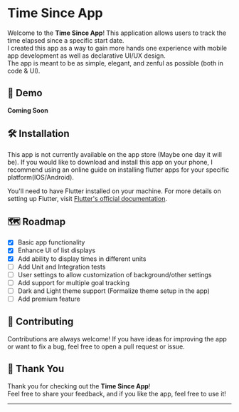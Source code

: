 # Time Since  App

Welcome to the **Time Since App**! This application allows users to track the time elapsed since a specific start date.  
I created this app as a way to gain more hands one experience with mobile app development as well as declarative UI/UX design.  
The app is meant to be as simple, elegant, and zenful as possible (both in code & UI).

## 📱 Demo

**Coming Soon**
<!-- Include screenshots, gifs, or a link to a video demo here -->

## 🛠️ Installation

This app is not currently available on the app store (Maybe one day it will be). If you would like to download and install this app on your phone, I recommend using an online guide on installing flutter apps for your specific platform(IOS/Android).

You'll need to have Flutter installed on your machine. For more details on setting up Flutter, visit [Flutter's official documentation](https://flutter.dev/docs/get-started/install).

## 🗺️ Roadmap

- [x] Basic app functionality
- [X] Enhance UI of list displays
- [X] Add ability to display times in different units
- [ ] Add Unit and Integration tests
- [ ] User settings to allow customization of background/other settings
- [ ] Add support for multiple goal tracking
- [ ] Dark and Light theme support (Formalize theme setup in the app)
- [ ] Add premium feature

## 🤝 Contributing

Contributions are always welcome! If you have ideas for improving the app or want to fix a bug, feel free to open a pull request or issue.


## 🙏 Thank You

Thank you for checking out the **Time Since App**!  
Feel free to share your feedback, and if you like the app, feel free to use it!


---
